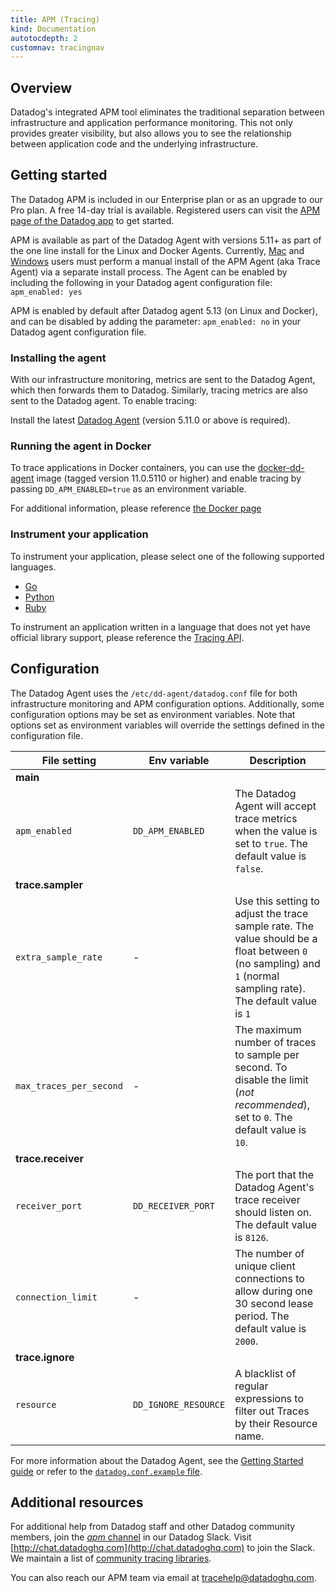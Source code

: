 ```yaml
---
title: APM (Tracing)
kind: Documentation
autotocdepth: 2
customnav: tracingnav
---
```


## Overview

Datadog's integrated APM tool eliminates the traditional separation between infrastructure and application performance monitoring. This not only provides greater visibility, but also allows you to see the relationship between application code and the underlying infrastructure.

## Getting started

The Datadog APM is included in our Enterprise plan or as an upgrade to our Pro plan. A free 14-day trial is available.  Registered users can visit the [APM page of the Datadog app](https://app.datadoghq.com/trace/home) to get started.

APM is available as part of the Datadog Agent with versions 5.11+ as part of the one line install for the Linux and Docker Agents. Currently, [Mac](https://github.com/DataDog/datadog-trace-agent#run-on-osx) and [Windows](https://github.com/DataDog/datadog-trace-agent#run-on-windows) users must perform a manual install of the APM Agent (aka Trace Agent) via a separate install process. The Agent can be enabled by including the following in your Datadog agent configuration file: `apm_enabled: yes`

<div class="alert alert-info">
APM is enabled by default after Datadog agent 5.13 (on Linux and Docker), and can be disabled by adding the parameter: <code>apm_enabled: no</code> in your Datadog agent configuration file.
</div>

### Installing the agent

With our infrastructure monitoring, metrics are sent to the Datadog Agent, which then forwards them to Datadog. Similarly, tracing metrics are also sent to the Datadog agent. To enable tracing:

Install the latest [Datadog Agent](https://app.datadoghq.com/account/settings#agent) (version 5.11.0 or above is required).

### Running the agent in Docker

To trace applications in Docker containers, you can use the [docker-dd-agent](https://hub.docker.com/r/datadog/docker-dd-agent/) image (tagged version 11.0.5110 or higher) and enable tracing by passing `DD_APM_ENABLED=true` as an environment variable.

For additional information, please reference [the Docker page](/tracing/docker)

### Instrument your application

To instrument your application, please select one of the following supported languages.

- [Go](/tracing/go)
- [Python](/tracing/python)
- [Ruby](/tracing/ruby)

To instrument an application written in a language that does not yet have official library support, please reference the [Tracing API](/tracing/api).

## Configuration

The Datadog Agent uses the `/etc/dd-agent/datadog.conf` file for both infrastructure monitoring and APM configuration options. Additionally, some configuration options may be set as environment variables. Note that options set as environment variables will override the settings defined in the configuration file.

| File setting | Env variable | Description |
|---|---|---|
| **main** |
| `apm_enabled` | `DD_APM_ENABLED` | The Datadog Agent will accept trace metrics when the value is set to `true`. The default value is `false`. |
| **trace.sampler** |
| `extra_sample_rate` | - | Use this setting to adjust the trace sample rate. The value should be a float between `0` (no sampling) and `1` (normal sampling rate). The default value is `1` |
| `max_traces_per_second` | - | The maximum number of traces to sample per second. To disable the limit (*not recommended*), set to `0`. The default value is `10`.|
| **trace.receiver** |
| `receiver_port` | `DD_RECEIVER_PORT` | The port that the Datadog Agent's trace receiver should listen on. The default value is `8126`. |
| `connection_limit` | - | The number of unique client connections to allow during one 30 second lease period. The default value is `2000`. |
| **trace.ignore** |
| `resource` | `DD_IGNORE_RESOURCE` | A blacklist of regular expressions to filter out Traces by their Resource name. |


For more information about the Datadog Agent, see the [Getting Started guide](/agent/) or refer to the [`datadog.conf.example` file](https://github.com/DataDog/dd-agent/blob/master/datadog.conf.example).

## Additional resources

For additional help from Datadog staff and other Datadog community members, join the [*apm* channel](https://datadoghq.slack.com/messages/apm) in our Datadog Slack. Visit [http://chat.datadoghq.com](http://chat.datadoghq.com) to join the Slack. We maintain a list of [community tracing libraries](http://docs.datadoghq.com/libraries/#community-tracing-apm-libraries).

You can also reach our APM team via email at [tracehelp@datadoghq.com](mailto:tracehelp@datadoghq.com).
